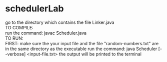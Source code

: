 # schedulerLab
go to the directory which contains the file Linker.java  
TO COMPILE:  
run the command: javac Scheduler.java  
TO RUN:  
FIRST: make sure the your input file and the file "random-numbers.txt" are in the same directory as the executable
run the command: java Scheduler [--verbose] <input-file.txt>
the output will be printed to the terminal
